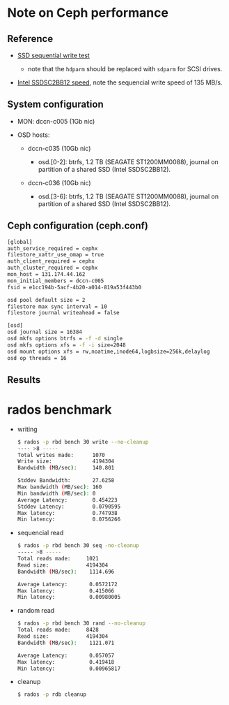 # Note on Ceph performance

## Reference
- [SSD sequential write test](http://www.sebastien-han.fr/blog/2014/10/10/ceph-how-to-test-if-your-ssd-is-suitable-as-a-journal-device/)
    - note that the `hdparm` should be replaced with `sdparm` for SCSI drives.
    
- [Intel SSDSC2BB12 speed](http://www.intel.com/content/www/us/en/solid-state-drives/solid-state-drives-dc-s3500-series.html), note the sequencial write speed of 135 MB/s.
 
## System configuration
 
- MON: dccn-c005 (1Gb nic)
    
- OSD hosts:
    
    - dccn-c035 (10Gb nic)
        - osd.[0-2]: btrfs, 1.2 TB (SEAGATE ST1200MM0088), journal on partition of a shared SSD (Intel SSDSC2BB12).
            
    - dccn-c036 (10Gb nic)
        - osd.[3-6]: btrfs, 1.2 TB (SEAGATE ST1200MM0088), journal on partition of a shared SSD (Intel SSDSC2BB12).

## Ceph configuration (ceph.conf)

```bash
[global]
auth_service_required = cephx
filestore_xattr_use_omap = true
auth_client_required = cephx
auth_cluster_required = cephx
mon_host = 131.174.44.162
mon_initial_members = dccn-c005
fsid = e1cc194b-5acf-4b20-a014-819a53f443b0

osd pool default size = 2
filestore max sync interval = 10
filestore journal writeahead = false

[osd]
osd journal size = 16384
osd mkfs options btrfs = -f -d single
osd mkfs options xfs = -f -i size=2048
osd mount options xfs = rw,noatime,inode64,logbsize=256k,delaylog
osd op threads = 16
```

## Results

# rados benchmark

- writing

    ```bash
    $ rados -p rbd bench 30 write --no-cleanup
    ---- >8 -----
    Total writes made:      1070
    Write size:             4194304
    Bandwidth (MB/sec):     140.801 

    Stddev Bandwidth:       27.6258
    Max bandwidth (MB/sec): 160
    Min bandwidth (MB/sec): 0
    Average Latency:        0.454223
    Stddev Latency:         0.0790595
    Max latency:            0.747938
    Min latency:            0.0756266
    ```
- sequencial read

    ```bash
    $ rados -p rbd bench 30 seq -no-cleanup
    ----- >8 -----
    Total reads made:     1021
    Read size:            4194304
    Bandwidth (MB/sec):    1114.696 

    Average Latency:       0.0572172
    Max latency:           0.415066
    Min latency:           0.00980005
    ```
    
- random read

    ```bash
    $ rados -p rbd bench 30 rand --no-cleanup
    Total reads made:     8428
    Read size:            4194304
    Bandwidth (MB/sec):    1121.071 

    Average Latency:       0.057057
    Max latency:           0.419418
    Min latency:           0.00965817
    ```
    
- cleanup

    ```bash
    $ rados -p rdb cleanup
    ```